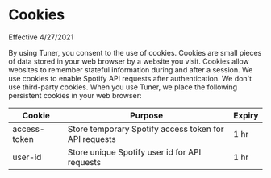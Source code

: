 # Cookies

Effective 4/27/2021

By using Tuner, you consent to the use of cookies. Cookies are small pieces of data stored in your web browser by a website you visit. Cookies allow websites to remember stateful information during and after a session. We use cookies to enable Spotify API requests after authentication. We don't use third-party cookies. When you use Tuner, we place the following persistent cookies in your web browser:

| Cookie  | Purpose | Expiry | 
| - | - | - |
| access-token  | Store temporary Spotify access token for API requests | 1 hr |
| user-id  | Store unique Spotify user id for API requests | 1 hr |
